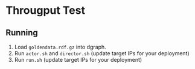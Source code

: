 # Througput Test

## Running

1. Load `goldendata.rdf.gz` into dgraph.
2. Run `actor.sh` and `director.sh` (update target IPs for your deployment)
3. Run `run.sh` (update target IPs for your deployment)

